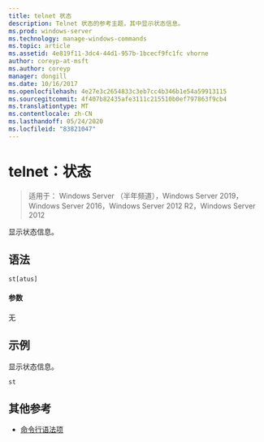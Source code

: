 ```yaml
---
title: telnet 状态
description: Telnet 状态的参考主题，其中显示状态信息。
ms.prod: windows-server
ms.technology: manage-windows-commands
ms.topic: article
ms.assetid: 4e819f11-3dc4-44d1-957b-1bcecf9fc1fc vhorne
author: coreyp-at-msft
ms.author: coreyp
manager: dongill
ms.date: 10/16/2017
ms.openlocfilehash: 4e27e3c2654833c3eb7cc4b346b1e54a59913115
ms.sourcegitcommit: 4f407b82435afe3111c215510b0ef797863f9cb4
ms.translationtype: MT
ms.contentlocale: zh-CN
ms.lasthandoff: 05/24/2020
ms.locfileid: "83821047"
---
```

# <a name="telnet-status"></a>telnet：状态

> 适用于： Windows Server （半年频道），Windows Server 2019，Windows Server 2016，Windows Server 2012 R2，Windows Server 2012

显示状态信息。

## <a name="syntax"></a>语法
```
st[atus]
```
#### <a name="parameters"></a>参数
无
## <a name="examples"></a>示例
显示状态信息。
```
st
```
## <a name="additional-references"></a>其他参考
- [命令行语法项](command-line-syntax-key.md)
